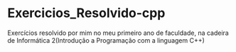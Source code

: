 # Exercicios_Resolvido-cpp
 Exercícios resolvido por mim no meu primeiro ano de faculdade, na cadeira de Informática 2(Introdução a Programação com a linguagem C++) 
